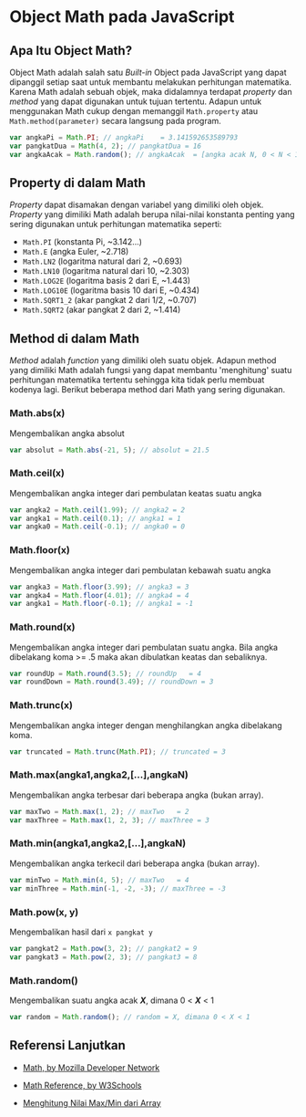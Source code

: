 # Object Math pada JavaScript

## Apa Itu Object Math?

Object Math adalah salah satu _Built-in_ Object pada JavaScript yang dapat dipanggil setiap saat untuk membantu melakukan perhitungan matematika. Karena Math adalah sebuah objek, maka didalamnya terdapat _property_ dan _method_ yang dapat digunakan untuk tujuan tertentu. Adapun untuk menggunakan Math cukup dengan memanggil `Math.property` atau `Math.method(parameter)` secara langsung pada program.

```javascript
var angkaPi = Math.PI; // angkaPi    = 3.141592653589793
var pangkatDua = Math(4, 2); // pangkatDua = 16
var angkaAcak = Math.random(); // angkaAcak  = [angka acak N, 0 < N < 1]
```

## Property di dalam Math

_Property_ dapat disamakan dengan variabel yang dimiliki oleh objek. _Property_ yang dimiliki Math adalah berupa nilai-nilai konstanta penting yang sering digunakan untuk perhitungan matematika seperti:

- `Math.PI` (konstanta Pi, ~3.142...)
- `Math.E` (angka Euler, ~2.718)
- `Math.LN2` (logaritma natural dari 2, ~0.693)
- `Math.LN10` (logaritma natural dari 10, ~2.303)
- `Math.LOG2E` (logaritma basis 2 dari E, ~1.443)
- `Math.LOG10E` (logaritma basis 10 dari E, ~0.434)
- `Math.SQRT1_2` (akar pangkat 2 dari 1/2, ~0.707)
- `Math.SQRT2` (akar pangkat 2 dari 2, ~1.414)

## Method di dalam Math

_Method_ adalah _function_ yang dimiliki oleh suatu objek. Adapun method yang dimiliki Math adalah fungsi yang dapat membantu 'menghitung' suatu perhitungan matematika tertentu sehingga kita tidak perlu membuat kodenya lagi. Berikut beberapa method dari Math yang sering digunakan.

### Math.abs(x)

Mengembalikan angka absolut

```javascript
var absolut = Math.abs(-21, 5); // absolut = 21.5
```

### Math.ceil(x)

Mengembalikan angka integer dari pembulatan keatas suatu angka

```javascript
var angka2 = Math.ceil(1.99); // angka2 = 2
var angka1 = Math.ceil(0.1); // angka1 = 1
var angka0 = Math.ceil(-0.1); // angka0 = 0
```

### Math.floor(x)

Mengembalikan angka integer dari pembulatan kebawah suatu angka

```javascript
var angka3 = Math.floor(3.99); // angka3 = 3
var angka4 = Math.floor(4.01); // angka4 = 4
var angka1 = Math.floor(-0.1); // angka1 = -1
```

### Math.round(x)

Mengembalikan angka integer dari pembulatan suatu angka. Bila angka dibelakang koma >= .5 maka akan dibulatkan keatas dan sebaliknya.

```javascript
var roundUp = Math.round(3.5); // roundUp   = 4
var roundDown = Math.round(3.49); // roundDown = 3
```

### Math.trunc(x)

Mengembalikan angka integer dengan menghilangkan angka dibelakang koma.

```javascript
var truncated = Math.trunc(Math.PI); // truncated = 3
```

### Math.max(angka1,angka2,[...],angkaN)

Mengembalikan angka terbesar dari beberapa angka (bukan array).

```javascript
var maxTwo = Math.max(1, 2); // maxTwo   = 2
var maxThree = Math.max(1, 2, 3); // maxThree = 3
```

### Math.min(angka1,angka2,[...],angkaN)

Mengembalikan angka terkecil dari beberapa angka (bukan array).

```javascript
var minTwo = Math.min(4, 5); // maxTwo   = 4
var minThree = Math.min(-1, -2, -3); // maxThree = -3
```

### Math.pow(x, y)

Mengembalikan hasil dari `x pangkat y`

```javascript
var pangkat2 = Math.pow(3, 2); // pangkat2 = 9
var pangkat3 = Math.pow(2, 3); // pangkat3 = 8
```

### Math.random()

Mengembalikan suatu angka acak **_X_**, dimana 0 < **_X_** < 1

```javascript
var random = Math.random(); // random = X, dimana 0 < X < 1
```

## Referensi Lanjutkan

- [Math, by Mozilla Developer Network](https://developer.mozilla.org/en/docs/Web/JavaScript/Reference/Global_Objects/Math)

- [Math Reference, by W3Schools](http://www.w3schools.com/js/js_math.asp)

- [Menghitung Nilai Max/Min dari Array](http://www.jstips.co/en/calculate-the-max-min-value-from-an-array/)
